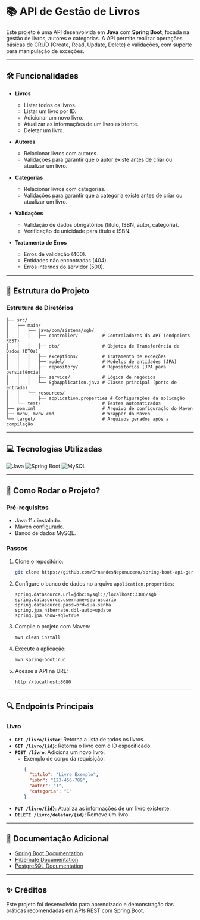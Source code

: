 
# 📚 API de Gestão de Livros

Este projeto é uma API desenvolvida em **Java** com **Spring Boot**, focada na gestão de livros, autores e categorias. A API permite realizar operações básicas de CRUD (Create, Read, Update, Delete) e validações, com suporte para manipulação de exceções.

---

## 🛠️ Funcionalidades

- **Livros**
  - Listar todos os livros.
  - Listar um livro por ID.
  - Adicionar um novo livro.
  - Atualizar as informações de um livro existente.
  - Deletar um livro.
  
- **Autores**
  - Relacionar livros com autores.
  - Validações para garantir que o autor existe antes de criar ou atualizar um livro.

- **Categorias**
  - Relacionar livros com categorias.
  - Validações para garantir que a categoria existe antes de criar ou atualizar um livro.

- **Validações**
  - Validação de dados obrigatórios (título, ISBN, autor, categoria).
  - Verificação de unicidade para título e ISBN.

- **Tratamento de Erros**
  - Erros de validação (400).
  - Entidades não encontradas (404).
  - Erros internos do servidor (500).

---

## 🎯 Estrutura do Projeto

### **Estrutura de Diretórios**
```plaintext
├── src/
│   ├── main/
│   │   ├── java/com/sistema/sgb/
│   │   │   ├── controller/         # Controladores da API (endpoints REST)
│   │   │   ├── dto/                # Objetos de Transferência de Dados (DTOs)
│   │   │   ├── exceptions/         # Tratamento de exceções
│   │   │   ├── model/              # Modelos de entidades (JPA)
│   │   │   ├── repository/         # Repositórios (JPA para persistência)
│   │   │   ├── service/            # Lógica de negócios
│   │   │   └── SgbApplication.java # Classe principal (ponto de entrada)
│   │   └── resources/
│   │       ├── application.properties # Configurações da aplicação
│   └── test/                       # Testes automatizados
├── pom.xml                         # Arquivo de configuração do Maven
├── mvnw, mvnw.cmd                  # Wrapper do Maven
└── target/                         # Arquivos gerados após a compilação
```

---

## 💻 Tecnologias Utilizadas

<div style="display: inline_block">
  <img alt="Java" src="https://img.shields.io/badge/Java-007396?style=for-the-badge&logo=java&logoColor=white">
  <img alt="Spring Boot" src="https://img.shields.io/badge/Spring_Boot-6DB33F?style=for-the-badge&logo=spring&logoColor=white">
  <img alt="MySQL" src="https://img.shields.io/badge/MySQL-4479A1?style=for-the-badge&logo=mysql&logoColor=white">
</div>

---

## 🚀 Como Rodar o Projeto?

### **Pré-requisitos**
- Java 11+ instalado.
- Maven configurado.
- Banco de dados MySQL.

### **Passos**
1. Clone o repositório:
   ```bash
   git clone https://github.com/ErnandesNeponuceno/spring-boot-api-gerenciamento_de_livros.git
   ```
2. Configure o banco de dados no arquivo `application.properties`:
   ```properties
   spring.datasource.url=jdbc:mysql://localhost:3306/sgb
   spring.datasource.username=seu-usuario
   spring.datasource.password=sua-senha
   spring.jpa.hibernate.ddl-auto=update
   spring.jpa.show-sql=true
   ```
3. Compile o projeto com Maven:
   ```bash
   mvn clean install
   ```
4. Execute a aplicação:
   ```bash
   mvn spring-boot:run
   ```
5. Acesse a API na URL:
   ```
   http://localhost:8080
   ```

---

## 🔍 Endpoints Principais

### Livro
- **`GET /livro/listar`**: Retorna a lista de todos os livros.
- **`GET /livro/{id}`**: Retorna o livro com o ID especificado.
- **`POST /livro`**: Adiciona um novo livro.
  - Exemplo de corpo da requisição:
    ```json
    {
      "titulo": "Livro Exemplo",
      "isbn": "123-456-789",
      "autor": "1",
      "categoria": "1"
    }
    ```
- **`PUT /livro/{id}`**: Atualiza as informações de um livro existente.
- **`DELETE /livro/deletar/{id}`**: Remove um livro.

---

## 📄 Documentação Adicional
- [Spring Boot Documentation](https://spring.io/projects/spring-boot)
- [Hibernate Documentation](https://hibernate.org/documentation/)
- [PostgreSQL Documentation](https://www.postgresql.org/docs/)

---

## ✨ Créditos
Este projeto foi desenvolvido para aprendizado e demonstração das práticas recomendadas em APIs REST com Spring Boot.
